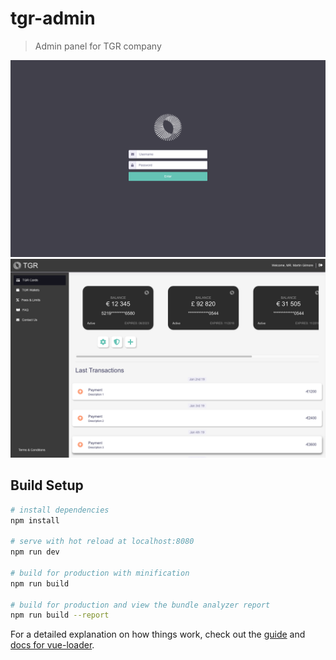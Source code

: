 # tgr-admin

> Admin panel for TGR company
> 

![alt text](https://raw.githubusercontent.com/cherenkor/tgr-admin/master/login.png)
![alt text](https://raw.githubusercontent.com/cherenkor/tgr-admin/master/cards.png)

## Build Setup

``` bash
# install dependencies
npm install

# serve with hot reload at localhost:8080
npm run dev

# build for production with minification
npm run build

# build for production and view the bundle analyzer report
npm run build --report
```

For a detailed explanation on how things work, check out the [guide](http://vuejs-templates.github.io/webpack/) and [docs for vue-loader](http://vuejs.github.io/vue-loader).
